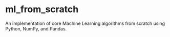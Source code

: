 # ml_from_scratch
An implementation of core Machine Learning algorithms from scratch using Python, NumPy, and Pandas.
